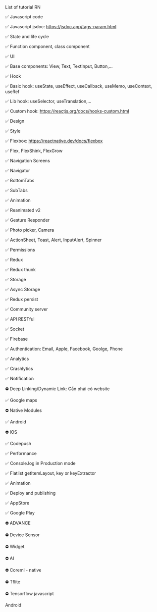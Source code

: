List of tutorial RN

✅ Javascript code

✅ Javascript jsdoc: https://jsdoc.app/tags-param.html

✅ State and life cycle

✅ Function component, class component

✅ UI

✅ Base components: View, Text, TextInput, Button,...

✅ Hook

✅ Basic hook: useState, useEffect, useCallback, useMemo, useContext, useRef

✅ Lib hook: useSelector, useTranslation,...

✅ Custom hook: https://reactjs.org/docs/hooks-custom.html

✅ Design

✅ Style

✅ Flexbox: https://reactnative.dev/docs/flexbox

✅ Flex, FlexShink, FlexGrow

✅ Navigation Screens

✅ Navigator

✅ BottomTabs

✅ SubTabs

✅ Animation

✅ Reanimated v2

✅ Gesture Responder

✅ Photo picker, Camera

✅ ActionSheet, Toast, Alert, InputAlert, Spinner

✅ Permissions

✅ Redux

✅ Redux thunk

✅ Storage

✅ Async Storage

✅ Redux persist

✅ Community server

✅ API RESTful

✅ Socket

✅ Firebase

✅ Authentication: Email, Apple, Facebook, Goolge, Phone

✅ Analytics

✅ Crashlytics

✅ Notification

⛔️ Deep Linking/Dynamic Link: Cần phải có website

✅ Google maps

⛔️ Native Modules

✅ Android

⛔️ IOS

✅ Codepush

✅ Performance

✅ Console.log in Production mode

✅ Flatlist getItemLayout, key or keyExtractor

✅ Animation

✅ Deploy and publishing

✅ AppStore

✅ Google Play

⛔️ ADVANCE

⛔️ Device Sensor

⛔️ Widget

⛔️ AI

⛔️ Coreml - native

⛔️ Tflite

⛔️ Tensorflow javascript

Android